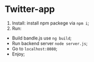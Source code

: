 # Twitter-app

1. Install: install npm packege via `npm i`;
2. Run: 
  - Build bandle.js use `ng build`;
  - Run backend server `node server.js`;
  - Go to `localhost:8080`;
  - Enjoy;
